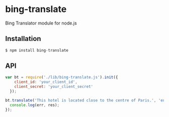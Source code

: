 bing-translate
==============

Bing Translator module for node.js

## Installation

```js
$ npm install bing-translate
```

## API

```js
var bt = require('./lib/bing-translate.js').init({
    client_id: 'your_client_id', 
    client_secret: 'your_client_secret'
  });

bt.translate('This hotel is located close to the centre of Paris.', 'en', 'ro', function(err, res){
  console.log(err, res);
});
```